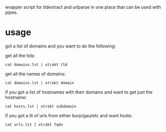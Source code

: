 wrapper script for tldextract and urlparse in one place that can be used with pipes.

# usage

got a list of domains and you want to do the following:

get all the tlds:

```
cat domains.lst | xtrakt tld
```

get all the names of domains:

```
cat domains.lst | xtrakt domain
```

 
if you got a list of hostnames with their domains and want to get just the hostname:

```
cat hosts.lst | xtrakt subdomain
```

if you got a lit of urls from either burp/gau/etc and want hosts:

```
cat urls.lst | xtrakt fqdn
```
